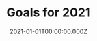 ---
title: "Goals for 2021"
year: 2021
date: 2021-01-01T00:00:00.000Z
layout: goal

goals:
  - title: "Eat less meat"
    description: "Two meat-free days every week"
    max: 104.0
    stretch: 156.0
    progress: 97.0
    comment: "I'm very close to completion with this goal, but mostly because of over-achieving earlier in the year. A hollow victory."
  
  - title: "Quit Instagram"
    description: "Delete my account and go 365 days without using the service"
    max: 365.0
    progress: 365.0
    comment: "This was easier than I expected..."
  
  - title: "Be more mindful"
    description: "Be mindful for at least 5 minutes every day"
    max: 365.0
    progress: 8.0
    comment: "This was not right for me. I abandoned this goal early on and didn't try again."
  
  - title: "Give something back"
    description: "Become a charity trustee or college governor by December 2021"
    max: 1.0
    progress: 0.0
    comment: "Having taken up the role of Chair for the Civil Service LGBT+ Network, I've decided to abandon this goal."
  
  - title: "Keep writing"
    description: "Publish at least one blog post every month"
    max: 12.0
    progress: 6.0
    comment: "I haven't achieved this goal in pure terms, but I have written lots of blog posts for the Civil Service LGBT+ Network this year; so that partially counts!"
  
  - title: "Drink less"
    description: "No alcohol for 31 days, starting 1 January 2021"
    max: 31.0
    stretch: 61.0
    progress: 30.0
    comment: "I survived to day 30 and decided enough was enough! I failed my stretch goal on day 1, as I forgot it was the plan!"
  
  - title: "Save some money"
    description: "Save £7,500 by 31 December 2021"
    max: 7500.00
    stretch: 12500.00
    progress: 6800.00
    comment: "Some changes to my personal circumstances made this a lot harder to achieve towards the later part of the year. But I was close!"
---